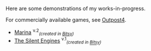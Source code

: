 Here are some demonstrations of my works-in-progress. 

For commercially available games, see [Outpost4](http://www.outpost4.net).

- [Marina](/mars.html) <sup>v.2</sup><sub>*(created in [Bitsy](http://bitsy.org))*</sub>
- [The Silent Engines](/silent.html) <sup>v.1</sup><sub>*(created in [Bitsy](http://bitsy.org))*</sub>
